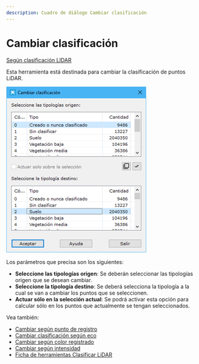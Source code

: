 ```yaml
---
description: Cuadro de diálogo Cambiar clasificación
---
```


# Cambiar clasificación

[Según clasificación LIDAR](/mdtopx/modulo-laser/segun-clasificacion-lidar/)

Esta herramienta está destinada para cambiar la clasificación de puntos LiDAR.

![Cuadro de diálogo Cambiar clasificación](../../../.gitbook/assets/image-129.png)

Los parámetros que precisa son los siguientes:

* **Seleccione las tipologías origen**: Se deberán seleccionar las tipologías origen que se desean cambiar.
* **Seleccione la tipología destino**: Se deberá selecciona la tipología a la cual se van a cambiar los puntos que se seleccionen.
* **Actuar sólo en la selección actual**: Se podrá activar esta opción para calcular sólo en los puntos que actualmente se tengan seleccionados.

Vea también:

* [Cambiar según punto de registro](/mdtopx/modulo-laser/segun-punto-de-registro/cambiar-segun-punto-de-registro.md)
* [Cambiar clasificación según eco](/mdtopx/modulo-laser/segun-eco-lidar/cambiar-clasificacion-segun-eco.md)
* [Cambiar según color registrado](/mdtopx/modulo-laser/segun-color-registrado/cambiar-segun-color-registrado.md)
* [Cambiar según intensidad](/mdtopx/modulo-laser/segun-intensidad/cambiar-segun-intensidad.md)
* [Ficha de herramientas Clasificar LiDAR](/mdtopx/fichas-de-herramientas/ficha-de-herramientas-clasificar-lidar.md)
